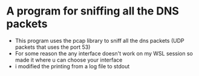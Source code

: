 # A program for sniffing all the DNS packets 
* This program uses the pcap library to sniff all the dns packets (UDP packets that uses the port 53)
* For some reason the any interface doesn't work on my WSL session so made it where u can choose your interface
* i modified the printing from a log file to stdout  
